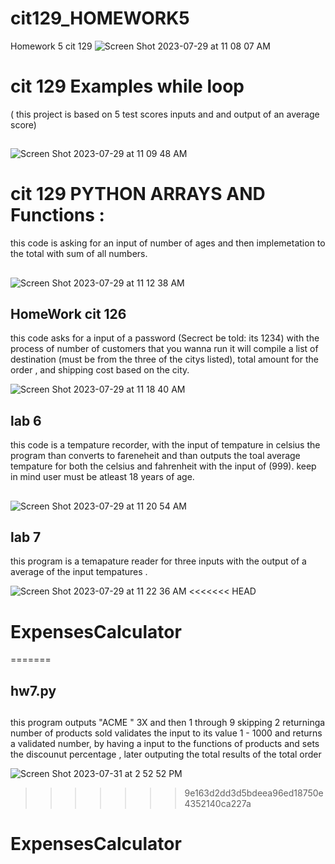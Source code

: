 # cit129_HOMEWORK5


Homework 5 cit 129
![Screen Shot 2023-07-29 at 11 08 07 AM](https://github.com/White-OvO/cit129_HOMEWORK5/assets/120700219/73844cba-dc94-481e-9fec-de7084c2ec46)

# cit 129 Examples while loop 
( this project is based on 5 test scores inputs and and output of an average score) 
##

![Screen Shot 2023-07-29 at 11 09 48 AM](https://github.com/White-OvO/cit129_HOMEWORK5/assets/120700219/3add8d29-902a-4bed-af61-2cede53accc2)



# cit 129 PYTHON ARRAYS AND Functions : 

this code is asking for an input of number of ages and then implemetation to the total with sum of all numbers.

##



![Screen Shot 2023-07-29 at 11 12 38 AM](https://github.com/White-OvO/cit129_HOMEWORK5/assets/120700219/3a7a0700-e213-4894-ae97-183966a0905c)





## HomeWork cit 126 

this code asks for a input of a password (Secrect be told: its 1234)
with the process of number of customers that you wanna run it will compile a list of destination (must be from the three of the citys listed), total amount for the order , and shipping cost based on the city.

![Screen Shot 2023-07-29 at 11 18 40 AM](https://github.com/White-OvO/cit129_HOMEWORK5/assets/120700219/b84d22e8-d36c-4956-8db7-9e95fce104fc)

## lab 6

this code is a tempature recorder, with the input of tempature in celsius the program than converts to fareneheit and than outputs the toal average tempature for both the celsius and fahrenheit with the input of (999). keep in mind user must be atleast 18 years of age. 

##

![Screen Shot 2023-07-29 at 11 20 54 AM](https://github.com/White-OvO/cit129_HOMEWORK5/assets/120700219/a88e6bcf-c122-4f42-9e20-a871e24b26b3)

## lab 7 
this program is a temapature reader for three inputs with the output of a average of the input tempatures .


![Screen Shot 2023-07-29 at 11 22 36 AM](https://github.com/White-OvO/cit129_HOMEWORK5/assets/120700219/a9f031b0-7139-4cf9-802e-4f282c77dabd)
<<<<<<< HEAD
# ExpensesCalculator
=======



## hw7.py

##

this program outputs "ACME " 3X and then 1 through 9 skipping 2 returninga number of products sold validates the input to its value 1 - 1000 and returns a validated number, by having a input to the functions of products and sets the 
discounut percentage , later outputing the total results of the total order



![Screen Shot 2023-07-31 at 2 52 52 PM](https://github.com/White-OvO/cit129_HOMEWORK5/assets/120700219/0bf453a4-773a-4c5f-9578-a8b305e2b2ca)
>>>>>>> 9e163d2dd3d5bdeea96ed18750e4352140ca227a
# ExpensesCalculator
